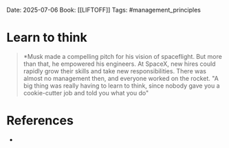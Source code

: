 Date: 2025-07-06
Book: [[LIFTOFF]]
Tags: #management_principles 
# Learn to think

>*Musk made a compelling pitch for his vision of spaceflight. But more than that, he empowered his engineers. At SpaceX, new hires could rapidly grow their skills and take new responsibilities. There was almost no management then, and everyone worked on the rocket. "A big thing was really having to learn to think, since nobody gave you a cookie-cutter job and told you what you do"

# References
- 